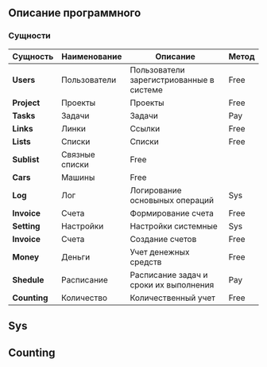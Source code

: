 ## Описание программного 

### Сущности

|Сущность|Наименование|Описание|Метод
|----|----|----|---|
|**Users**|Пользователи|Пользователи зарегистриованные в системе|Free
|**Project**|Проекты|Проекты|Free
|**Tasks**|Задачи|Задачи|Pay 
|**Links**|Линки|Ссылки|Free
|**Lists**|Списки|Списки|Free
|**Sublist**|Связные списки|Free
|**Cars**|Машины|Free
|**Log**|Лог|Логирование основыных операций|Sys
|**Invoice**|Счета|Формирование счета|Free
|**Setting**|Настройки|Настройки системные|Sys
|**Invoice**|Счета|Создание счетов|Free
|**Money**|Деньги|Учет денежных средств|Free
|**Shedule**|Расписание|Расписание задач и сроки их выполнения|Pay
|**Counting**|Количество|Количественный учет|Free



## Sys

## Counting
